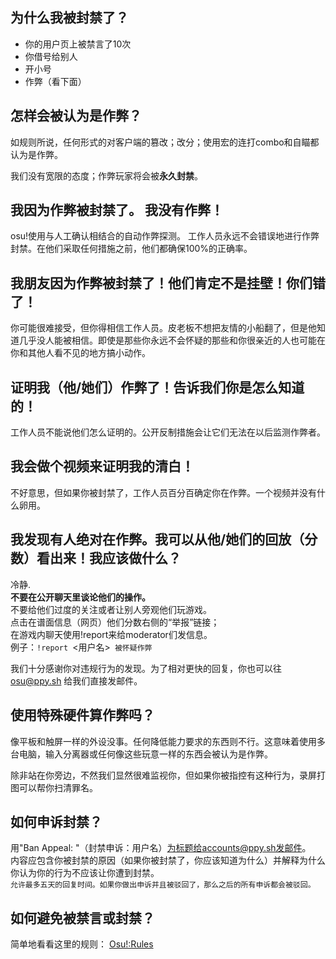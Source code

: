 ## 为什么我被封禁了？
-	你的用户页上被禁言了10次
-	你借号给别人
-	开小号
-	作弊（看下面）

## 怎样会被认为是作弊？

如规则所说，任何形式的对客户端的篡改；改分；使用宏的连打combo和自瞄都认为是作弊。

<!---one strike-policy的翻译--->
我们没有宽限的态度；作弊玩家将会被**永久封禁**。

## 我因为作弊被封禁了。 我没有作弊！

osu!使用与人工确认相结合的自动作弊探测。
工作人员永远不会错误地进行作弊封禁。在他们采取任何措施之前，他们都确保100%的正确率。

## 我朋友因为作弊被封禁了！他们肯定不是挂壁！你们错了！
<!---[TODO]:潜在的望文生义--->
你可能很难接受，但你得相信工作人员。皮老板不想把友情的小船翻了，但是他知道几乎没人能被相信。即使是那些你永远不会怀疑的那些和你很亲近的人也可能在你和其他人看不见的地方搞小动作。

## 证明我（他/她们）作弊了！告诉我们你是怎么知道的！
工作人员不能说他们怎么证明的。公开反制措施会让它们无法在以后监测作弊者。

## 我会做个视频来证明我的清白！
不好意思，但如果你被封禁了，工作人员百分百确定你在作弊。一个视频并没有什么卵用。

## 我发现有人绝对在作弊。我可以从他/她们的回放（分数）看出来！我应该做什么？
冷静.  
**不要在公开聊天里谈论他们的操作。**  
不要给他们过度的关注或者让别人旁观他们玩游戏。    
点击在谱面信息（网页）他们分数右侧的“举报”链接；  
在游戏内聊天使用!report来给moderator们发信息。  
例子：`!report `<用户名>` 被怀疑作弊`  
<!---[TODO]:改下面一句--->
我们十分感谢你对违规行为的发现。为了相对更快的回复，你也可以往 osu@ppy.sh 给我们直接发邮件。  

## 使用特殊硬件算作弊吗？
<!---[TODO]:input splitter，润色--->
像平板和触屏一样的外设没事。任何降低能力要求的东西则不行。这意味着使用多台电脑，输入分离器或任何像这些玩意一样的东西会被认为是作弊。

除非站在你旁边，不然我们显然很难监视你，但如果你被指控有这种行为，录屏打图可以帮你扫清罪名。

## 如何申诉封禁？
用"Ban Appeal: <username>"（封禁申诉：用户名）为标题给accounts@ppy.sh发邮件。   
内容应包含你被封禁的原因（如果你被封禁了，你应该知道为什么）并解释为什么你认为你的行为不应该让你遭到封禁。   
`允许最多五天的回复时间。如果你做出申诉并且被驳回了，那么之后的所有申诉都会被驳回。`   

## 如何避免被禁言或封禁？
<!---TODO: superlink--->
简单地看看这里的规则： [Osu!:Rules](Osu!:Rules "wikilink")
